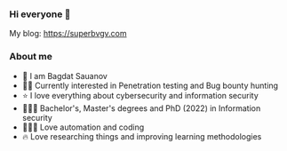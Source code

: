 ### Hi everyone 🧙

My blog: https://superbvgv.com

### About me

- 🧿 I am Bagdat Sauanov
- 🕵🏿 Currently interested in Penetration testing and Bug bounty hunting
- ⭐️ I love everything about cybersecurity and information security
- 👨🏾‍🎓 Bachelor's, Master's degrees and PhD (2022) in Information security
- 👨🏾‍💻 Love automation and coding
- 🔥 Love researching things and improving learning methodologies
